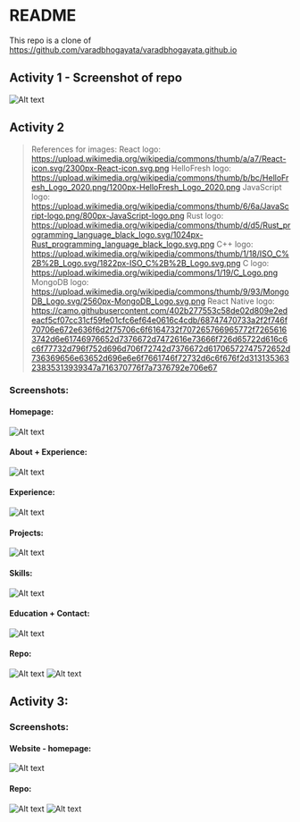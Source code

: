 # README

This repo is a clone of
https://github.com/varadbhogayata/varadbhogayata.github.io 

## Activity 1 - Screenshot of repo
![Alt text](image.png)

## Activity 2
>References for images:
>React logo: https://upload.wikimedia.org/wikipedia/commons/thumb/a/a7/React-icon.svg/2300px-React-icon.svg.png
>HelloFresh logo: https://upload.wikimedia.org/wikipedia/commons/thumb/b/bc/HelloFresh_Logo_2020.png/1200px-HelloFresh_Logo_2020.png
>JavaScript logo: https://upload.wikimedia.org/wikipedia/commons/thumb/6/6a/JavaScript-logo.png/800px-JavaScript-logo.png
>Rust logo: https://upload.wikimedia.org/wikipedia/commons/thumb/d/d5/Rust_programming_language_black_logo.svg/1024px-Rust_programming_language_black_logo.svg.png
>C++ logo: https://upload.wikimedia.org/wikipedia/commons/thumb/1/18/ISO_C%2B%2B_Logo.svg/1822px-ISO_C%2B%2B_Logo.svg.png
>C logo: https://upload.wikimedia.org/wikipedia/commons/1/19/C_Logo.png
>MongoDB logo: https://upload.wikimedia.org/wikipedia/commons/thumb/9/93/MongoDB_Logo.svg/2560px-MongoDB_Logo.svg.png
>React Native logo: https://camo.githubusercontent.com/402b277553c58de02d809e2edeacf5cf07cc31cf59fe01cfc6ef64e0616c4cdb/68747470733a2f2f746f70706e672e636f6d2f75706c6f6164732f707265766965772f72656163742d6e61746976652d7376672d7472616e73666f726d65722d616c6c6f77732d796f752d696d706f72742d7376672d61706572747572652d736369656e63652d696e6e6f7661746f72732d6c6f676f2d31313536323835313939347a716370776f7a7376792e706e67


### Screenshots:
#### Homepage:
![Alt text](image-1.png)
#### About + Experience:
![Alt text](image-2.png)
#### Experience:
![Alt text](image-3.png)
#### Projects:
![Alt text](image-4.png)
#### Skills:
![Alt text](image-5.png)
#### Education + Contact:
![Alt text](image-6.png)
#### Repo:
![Alt text](image-7.png)
![Alt text](image-8.png)

## Activity 3:
### Screenshots:
#### Website - homepage:
![Alt text](image-11.png)

#### Repo:
![Alt text](image-9.png)
![Alt text](image-10.png)